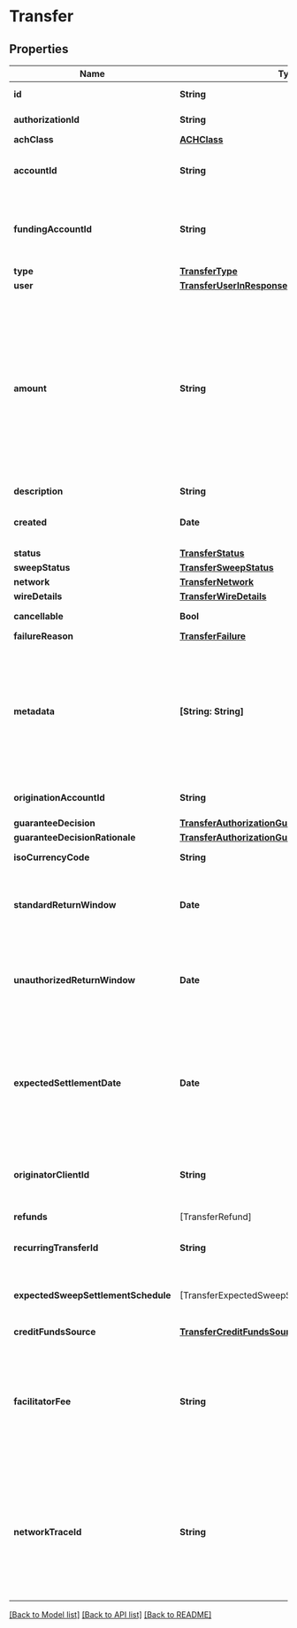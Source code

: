 # Transfer

## Properties
Name | Type | Description | Notes
------------ | ------------- | ------------- | -------------
**id** | **String** | Plaid’s unique identifier for a transfer. | 
**authorizationId** | **String** | Plaid’s unique identifier for a transfer authorization. | 
**achClass** | [**ACHClass**](ACHClass.md) |  | [optional] 
**accountId** | **String** | The Plaid &#x60;account_id&#x60; corresponding to the end-user account that will be debited or credited. | [optional] 
**fundingAccountId** | **String** | The id of the associated funding account, available in the Plaid Dashboard. If present, this indicates which of your business checking accounts will be credited or debited. | 
**type** | [**TransferType**](TransferType.md) |  | 
**user** | [**TransferUserInResponse**](TransferUserInResponse.md) |  | 
**amount** | **String** | The amount of the transfer (decimal string with two digits of precision e.g. \&quot;10.00\&quot;). When calling &#x60;/transfer/authorization/create&#x60;, specify the maximum amount to authorize. When calling &#x60;/transfer/create&#x60;, specify the exact amount of the transfer, up to a maximum of the amount authorized. If this field is left blank when calling &#x60;/transfer/create&#x60;, the maximum amount authorized in the &#x60;authorization_id&#x60; will be sent. | 
**description** | **String** | The description of the transfer. | 
**created** | **Date** | The datetime when this transfer was created. This will be of the form &#x60;2006-01-02T15:04:05Z&#x60; | 
**status** | [**TransferStatus**](TransferStatus.md) |  | 
**sweepStatus** | [**TransferSweepStatus**](TransferSweepStatus.md) |  | [optional] 
**network** | [**TransferNetwork**](TransferNetwork.md) |  | 
**wireDetails** | [**TransferWireDetails**](TransferWireDetails.md) |  | [optional] 
**cancellable** | **Bool** | When &#x60;true&#x60;, you can still cancel this transfer. | 
**failureReason** | [**TransferFailure**](TransferFailure.md) |  | 
**metadata** | **[String: String]** | The Metadata object is a mapping of client-provided string fields to any string value. The following limitations apply: The JSON values must be Strings (no nested JSON objects allowed) Only ASCII characters may be used Maximum of 50 key/value pairs Maximum key length of 40 characters Maximum value length of 500 characters  | 
**originationAccountId** | **String** | Plaid’s unique identifier for the origination account that was used for this transfer. | 
**guaranteeDecision** | [**TransferAuthorizationGuaranteeDecision**](TransferAuthorizationGuaranteeDecision.md) |  | 
**guaranteeDecisionRationale** | [**TransferAuthorizationGuaranteeDecisionRationale**](TransferAuthorizationGuaranteeDecisionRationale.md) |  | 
**isoCurrencyCode** | **String** | The currency of the transfer amount, e.g. \&quot;USD\&quot; | 
**standardReturnWindow** | **Date** | The date 3 business days from settlement date indicating the following ACH returns can no longer happen: R01, R02, R03, R29. This will be of the form YYYY-MM-DD. | 
**unauthorizedReturnWindow** | **Date** | The date 61 business days from settlement date indicating the following ACH returns can no longer happen: R05, R07, R10, R11, R51, R33, R37, R38, R51, R52, R53. This will be of the form YYYY-MM-DD. | 
**expectedSettlementDate** | **Date** | The expected date when the full amount of the transfer settles at the consumers’ account, if the transfer is credit; or at the customer&#39;s business checking account, if the transfer is debit. Only set for ACH transfers and is null for non-ACH transfers. Only set for ACH transfers. This will be of the form YYYY-MM-DD. | 
**originatorClientId** | **String** | The Plaid client ID that is the originator of this transfer. Only present if created on behalf of another client as a [Platform customer](https://plaid.com/docs/transfer/application/#originators-vs-platforms). | 
**refunds** | [TransferRefund] | A list of refunds associated with this transfer. | 
**recurringTransferId** | **String** | The id of the recurring transfer if this transfer belongs to a recurring transfer. | 
**expectedSweepSettlementSchedule** | [TransferExpectedSweepSettlementScheduleItem] | The expected sweep settlement schedule of this transfer, assuming this transfer is not &#x60;returned&#x60;. Only applies to ACH debit transfers. | [optional] 
**creditFundsSource** | [**TransferCreditFundsSource**](TransferCreditFundsSource.md) |  | 
**facilitatorFee** | **String** | The amount to deduct from &#x60;transfer.amount&#x60; and distribute to the platform’s Ledger balance as a facilitator fee (decimal string with two digits of precision e.g. \&quot;10.00\&quot;). The remainder will go to the end-customer’s Ledger balance. This must be less than or equal to the &#x60;transfer.amount&#x60;. | [optional] 
**networkTraceId** | **String** | The trace identifier for the transfer based on its network. This will only be set after the transfer has posted.  For &#x60;ach&#x60; or &#x60;same-day-ach&#x60; transfers, this is the ACH trace number. For &#x60;rtp&#x60; transfers, this is the Transaction Identification number. For &#x60;wire&#x60; transfers, this is the IMAD (Input Message Accountability Data) number. | [optional] 

[[Back to Model list]](../README.md#documentation-for-models) [[Back to API list]](../README.md#documentation-for-api-endpoints) [[Back to README]](../README.md)


